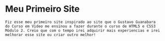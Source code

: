 # Meu Primeiro Site
    
    Fiz esse meu primeiro site inspirado ao site que o Gustavo Guanabara do Curso em Video me ensinou a fazer durante o curso de HTML5 e CSS3 Módulo 2. Creio que com o tempo irei adquirir mais experiencias e irei melhorar esse site ou criar outro melhor!
